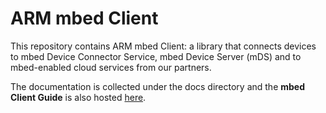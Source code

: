 ARM mbed Client
=======================


This repository contains ARM mbed Client: a library that connects devices to mbed Device Connector Service, mbed Device Server (mDS) and to mbed-enabled cloud services from our partners.

The documentation is collected under the docs directory and the **mbed Client Guide** is also hosted [here](https://docs.mbed.com/docs/mbed-client-guide/en/latest/).

